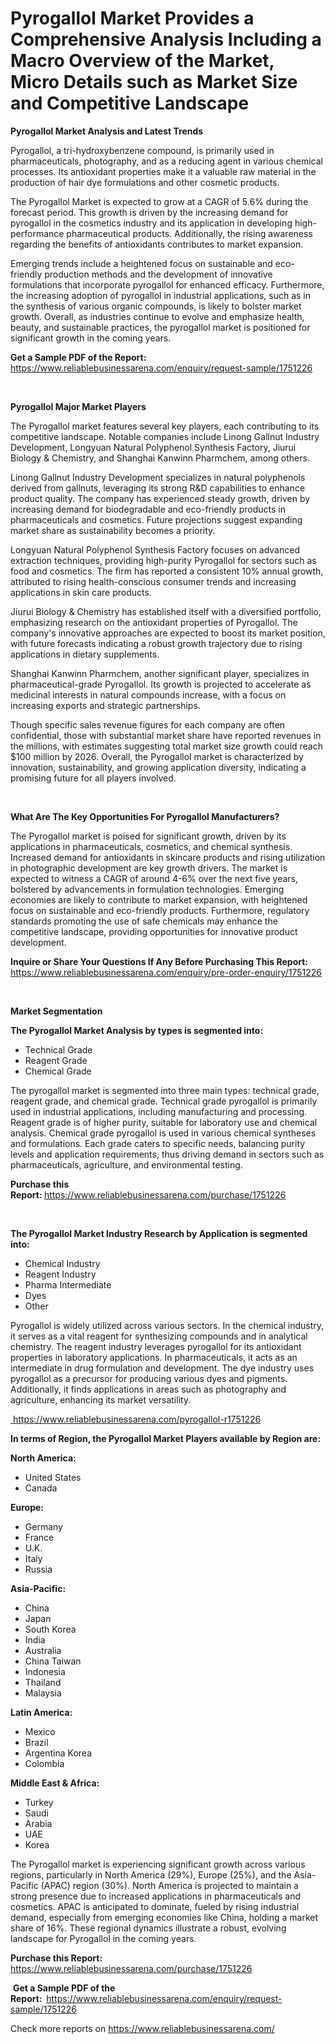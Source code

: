 <p><h1>Pyrogallol Market Provides a Comprehensive Analysis Including a Macro Overview of the Market, Micro Details such as Market Size and Competitive Landscape</h1></p><p><strong>Pyrogallol Market Analysis and Latest Trends</strong></p>
<p><p>Pyrogallol, a tri-hydroxybenzene compound, is primarily used in pharmaceuticals, photography, and as a reducing agent in various chemical processes. Its antioxidant properties make it a valuable raw material in the production of hair dye formulations and other cosmetic products. </p><p>The Pyrogallol Market is expected to grow at a CAGR of 5.6% during the forecast period. This growth is driven by the increasing demand for pyrogallol in the cosmetics industry and its application in developing high-performance pharmaceutical products. Additionally, the rising awareness regarding the benefits of antioxidants contributes to market expansion. </p><p>Emerging trends include a heightened focus on sustainable and eco-friendly production methods and the development of innovative formulations that incorporate pyrogallol for enhanced efficacy. Furthermore, the increasing adoption of pyrogallol in industrial applications, such as in the synthesis of various organic compounds, is likely to bolster market growth. Overall, as industries continue to evolve and emphasize health, beauty, and sustainable practices, the pyrogallol market is positioned for significant growth in the coming years.</p></p>
<p><strong>Get a Sample PDF of the Report:&nbsp;</strong> <a href="https://www.reliablebusinessarena.com/enquiry/request-sample/1751226?utm_campaign=3267&utm_medium=2&utm_source=Github&utm_content=ia&utm_term=01042025&utm_id=pyrogallol">https://www.reliablebusinessarena.com/enquiry/request-sample/1751226</a></p>
<p>&nbsp;</p>
<p><strong>Pyrogallol Major Market Players</strong></p>
<p><p>The Pyrogallol market features several key players, each contributing to its competitive landscape. Notable companies include Linong Gallnut Industry Development, Longyuan Natural Polyphenol Synthesis Factory, Jiurui Biology & Chemistry, and Shanghai Kanwinn Pharmchem, among others.</p><p>Linong Gallnut Industry Development specializes in natural polyphenols derived from gallnuts, leveraging its strong R&D capabilities to enhance product quality. The company has experienced steady growth, driven by increasing demand for biodegradable and eco-friendly products in pharmaceuticals and cosmetics. Future projections suggest expanding market share as sustainability becomes a priority.</p><p>Longyuan Natural Polyphenol Synthesis Factory focuses on advanced extraction techniques, providing high-purity Pyrogallol for sectors such as food and cosmetics. The firm has reported a consistent 10% annual growth, attributed to rising health-conscious consumer trends and increasing applications in skin care products.</p><p>Jiurui Biology & Chemistry has established itself with a diversified portfolio, emphasizing research on the antioxidant properties of Pyrogallol. The company's innovative approaches are expected to boost its market position, with future forecasts indicating a robust growth trajectory due to rising applications in dietary supplements.</p><p>Shanghai Kanwinn Pharmchem, another significant player, specializes in pharmaceutical-grade Pyrogallol. Its growth is projected to accelerate as medicinal interests in natural compounds increase, with a focus on increasing exports and strategic partnerships.</p><p>Though specific sales revenue figures for each company are often confidential, those with substantial market share have reported revenues in the millions, with estimates suggesting total market size growth could reach $100 million by 2026. Overall, the Pyrogallol market is characterized by innovation, sustainability, and growing application diversity, indicating a promising future for all players involved.</p></p>
<p>&nbsp;</p>
<p><strong>What Are The Key Opportunities For Pyrogallol Manufacturers?</strong></p>
<p><p>The Pyrogallol market is poised for significant growth, driven by its applications in pharmaceuticals, cosmetics, and chemical synthesis. Increased demand for antioxidants in skincare products and rising utilization in photographic development are key growth drivers. The market is expected to witness a CAGR of around 4-6% over the next five years, bolstered by advancements in formulation technologies. Emerging economies are likely to contribute to market expansion, with heightened focus on sustainable and eco-friendly products. Furthermore, regulatory standards promoting the use of safe chemicals may enhance the competitive landscape, providing opportunities for innovative product development.</p></p>
<p><strong>Inquire or Share Your Questions If Any Before Purchasing This Report:</strong> <a href="https://www.reliablebusinessarena.com/enquiry/pre-order-enquiry/1751226?utm_campaign=3267&utm_medium=2&utm_source=Github&utm_content=ia&utm_term=01042025&utm_id=pyrogallol">https://www.reliablebusinessarena.com/enquiry/pre-order-enquiry/1751226</a></p>
<p>&nbsp;</p>
<p><strong>Market Segmentation</strong></p>
<p><strong>The Pyrogallol Market Analysis by types is segmented into:</strong></p>
<p><ul><li>Technical Grade</li><li>Reagent Grade</li><li>Chemical Grade</li></ul></p>
<p><p>The pyrogallol market is segmented into three main types: technical grade, reagent grade, and chemical grade. Technical grade pyrogallol is primarily used in industrial applications, including manufacturing and processing. Reagent grade is of higher purity, suitable for laboratory use and chemical analysis. Chemical grade pyrogallol is used in various chemical syntheses and formulations. Each grade caters to specific needs, balancing purity levels and application requirements, thus driving demand in sectors such as pharmaceuticals, agriculture, and environmental testing.</p></p>
<p><strong>Purchase this Report:&nbsp;</strong><a href="https://www.reliablebusinessarena.com/purchase/1751226?utm_campaign=3267&utm_medium=2&utm_source=Github&utm_content=ia&utm_term=01042025&utm_id=pyrogallol">https://www.reliablebusinessarena.com/purchase/1751226</a></p>
<p>&nbsp;</p>
<p><strong>The Pyrogallol Market Industry Research by Application is segmented into:</strong></p>
<p><ul><li>Chemical Industry</li><li>Reagent Industry</li><li>Pharma Intermediate</li><li>Dyes</li><li>Other</li></ul></p>
<p><p>Pyrogallol is widely utilized across various sectors. In the chemical industry, it serves as a vital reagent for synthesizing compounds and in analytical chemistry. The reagent industry leverages pyrogallol for its antioxidant properties in laboratory applications. In pharmaceuticals, it acts as an intermediate in drug formulation and development. The dye industry uses pyrogallol as a precursor for producing various dyes and pigments. Additionally, it finds applications in areas such as photography and agriculture, enhancing its market versatility.</p></p>
<p><a href="https://www.reliablebusinessarena.com/pyrogallol-r1751226?utm_campaign=3267&utm_medium=2&utm_source=Github&utm_content=ia&utm_term=01042025&utm_id=pyrogallol">&nbsp;https://www.reliablebusinessarena.com/pyrogallol-r1751226</a></p>
<p><strong>In terms of Region, the Pyrogallol Market Players available by Region are:</strong></p>
<p>
    <p> <strong> North America: </strong>
        <ul>
            <li>United States</li>
            <li>Canada</li>
        </ul>
        </p> 
    <p> <strong> Europe: </strong>
        <ul>
            <li>Germany</li>
            <li>France</li>
            <li>U.K.</li>
            <li>Italy</li>
            <li>Russia</li>
        </ul>
        </p> 
    <p> <strong> Asia-Pacific: </strong>
        <ul>
            <li>China</li>
            <li>Japan</li>
            <li>South Korea</li>
            <li>India</li>
            <li>Australia</li>
            <li>China Taiwan</li>
            <li>Indonesia</li>
            <li>Thailand</li>
            <li>Malaysia</li>
        </ul>
        </p> 
    <p> <strong> Latin America: </strong>
        <ul>
            <li>Mexico</li>
            <li>Brazil</li>
            <li>Argentina Korea</li>
            <li>Colombia</li>
        </ul>
        </p> 
    <p> <strong> Middle East & Africa: </strong>
        <ul>
            <li>Turkey</li>
            <li>Saudi</li>
            <li>Arabia</li>
            <li>UAE</li>
            <li>Korea</li>
        </ul>
    </p>
    </p>
<p><p>The Pyrogallol market is experiencing significant growth across various regions, particularly in North America (29%), Europe (25%), and the Asia-Pacific (APAC) region (30%). North America is projected to maintain a strong presence due to increased applications in pharmaceuticals and cosmetics. APAC is anticipated to dominate, fueled by rising industrial demand, especially from emerging economies like China, holding a market share of 16%. These regional dynamics illustrate a robust, evolving landscape for Pyrogallol in the coming years.</p></p>
<p><strong>Purchase this Report: </strong><a href="https://www.reliablebusinessarena.com/purchase/1751226?utm_campaign=3267&utm_medium=2&utm_source=Github&utm_content=ia&utm_term=01042025&utm_id=pyrogallol">https://www.reliablebusinessarena.com/purchase/1751226</a></p>
<p>&nbsp;<strong>Get a Sample PDF of the Report:&nbsp;&nbsp;</strong><a href="https://www.reliablebusinessarena.com/enquiry/request-sample/1751226?utm_campaign=3267&utm_medium=2&utm_source=Github&utm_content=ia&utm_term=01042025&utm_id=pyrogallol">https://www.reliablebusinessarena.com/enquiry/request-sample/1751226</a></p>
<p><strong></strong></p>
<p>Check more reports on <a href="https://www.reliablebusinessarena.com/?utm_campaign=3267&utm_medium=2&utm_source=Github&utm_content=ia&utm_term=01042025&utm_id=pyrogallol">https://www.reliablebusinessarena.com/</a></p>